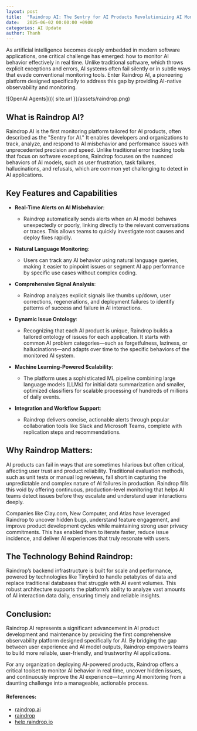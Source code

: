 ```yaml
---
layout: post
title:  "Raindrop AI: The Sentry for AI Products Revolutionizing AI Monitoring"
date:   2025-06-02 00:00:00 +0900
categories: AI Update
author: Thanh
---
```


As artificial intelligence becomes deeply embedded in modern software applications, one critical challenge has emerged: how to monitor AI behavior effectively in real time. Unlike traditional software, which throws explicit exceptions and errors, AI systems often fail silently or in subtle ways that evade conventional monitoring tools. Enter Raindrop AI, a pioneering platform designed specifically to address this gap by providing AI-native observability and monitoring.

![OpenAI Agents]({{ site.url }}/assets/raindrop.png)

## **What is Raindrop AI?**

Raindrop AI is the first monitoring platform tailored for AI products, often described as the "Sentry for AI." It enables developers and organizations to track, analyze, and respond to AI misbehavior and performance issues with unprecedented precision and speed. Unlike traditional error tracking tools that focus on software exceptions, Raindrop focuses on the nuanced behaviors of AI models, such as user frustration, task failures, hallucinations, and refusals, which are common yet challenging to detect in AI applications.


## **Key Features and Capabilities**

- **Real-Time Alerts on AI Misbehavior**: 

    - Raindrop automatically sends alerts when an AI model behaves unexpectedly or poorly, linking directly to the relevant conversations or traces. This allows teams to quickly investigate root causes and deploy fixes rapidly.


- **Natural Language Monitoring**: 

    - Users can track any AI behavior using natural language queries, making it easier to pinpoint issues or segment AI app performance by specific use cases without complex coding.


- **Comprehensive Signal Analysis**:

    - Raindrop analyzes explicit signals like thumbs up/down, user corrections, regenerations, and deployment failures to identify patterns of success and failure in AI interactions.


- **Dynamic Issue Ontology**:

    - Recognizing that each AI product is unique, Raindrop builds a tailored ontology of issues for each application. It starts with common AI problem categories—such as forgetfulness, laziness, or hallucinations—and adapts over time to the specific behaviors of the monitored AI system.


- **Machine Learning-Powered Scalability**:

    - The platform uses a sophisticated ML pipeline combining large language models (LLMs) for initial data summarization and smaller, optimized classifiers for scalable processing of hundreds of millions of daily events.


- **Integration and Workflow Support**:

    - Raindrop delivers concise, actionable alerts through popular collaboration tools like Slack and Microsoft Teams, complete with replication steps and recommendations.


## **Why Raindrop Matters**:

AI products can fail in ways that are sometimes hilarious but often critical, affecting user trust and product reliability. Traditional evaluation methods, such as unit tests or manual log reviews, fall short in capturing the unpredictable and complex nature of AI failures in production. Raindrop fills this void by offering continuous, production-level monitoring that helps AI teams detect issues before they escalate and understand user interactions deeply.

Companies like Clay.com, New Computer, and Atlas have leveraged Raindrop to uncover hidden bugs, understand feature engagement, and improve product development cycles while maintaining strong user privacy commitments. This has enabled them to iterate faster, reduce issue incidence, and deliver AI experiences that truly resonate with users.


## **The Technology Behind Raindrop**:

Raindrop’s backend infrastructure is built for scale and performance, powered by technologies like Tinybird to handle petabytes of data and replace traditional databases that struggle with AI event volumes. This robust architecture supports the platform’s ability to analyze vast amounts of AI interaction data daily, ensuring timely and reliable insights.


## **Conclusion**:

Raindrop AI represents a significant advancement in AI product development and maintenance by providing the first comprehensive observability platform designed specifically for AI. By bridging the gap between user experience and AI model outputs, Raindrop empowers teams to build more reliable, user-friendly, and trustworthy AI applications.

For any organization deploying AI-powered products, Raindrop offers a critical toolset to monitor AI behavior in real time, uncover hidden issues, and continuously improve the AI experience—turning AI monitoring from a daunting challenge into a manageable, actionable process.


#### References:
- [raindrop.ai](https://www.raindrop.ai/)
- [raindrop](https://www.producthunt.com/posts/raindrop)
- [help.raindrop.io](https://help.raindrop.io/about)
